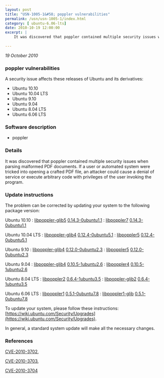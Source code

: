 ```yaml
---
layout: post
title: "USN-1005-1&#58; poppler vulnerabilities"
permalink: /usn/usn-1005-1/index.html
category: [ ubuntu-6.06-lts]
date: 2010-10-19 12:00:00
excerpt: |
    It was discovered that poppler contained multiple security issues when parsing malformed PDF documents. If a user or automated system were tricked into opening a crafted PDF file, an attacker could cause a denial of service or execute arbitrary code with privileges of the user invoking the program. 
    
--- 
```

 
 

*19 October 2010*

### poppler vulnerabilities

A security issue affects these releases of Ubuntu and its derivatives:

* Ubuntu 10.10
* Ubuntu 10.04 LTS
* Ubuntu 9.10
* Ubuntu 9.04
* Ubuntu 8.04 LTS
* Ubuntu 6.06 LTS

### Software description

* poppler 

### Details

It was discovered that poppler contained multiple security issues when parsing malformed PDF documents. If a user or automated system were tricked into opening a crafted PDF file, an attacker could cause a denial of service or execute arbitrary code with privileges of the user invoking the program. 

### Update instructions

The problem can be corrected by updating your system to the following package version:

Ubuntu 10.10
 : [libpoppler-glib5](https://launchpad.net/ubuntu/+source/poppler) <span> [0.14.3-0ubuntu1.1](https://launchpad.net/ubuntu/+source/poppler/0.14.3-0ubuntu1.1) </span> 
 : [libpoppler7](https://launchpad.net/ubuntu/+source/poppler) <span> [0.14.3-0ubuntu1.1](https://launchpad.net/ubuntu/+source/poppler/0.14.3-0ubuntu1.1) </span> 

Ubuntu 10.04 LTS
 : [libpoppler-glib4](https://launchpad.net/ubuntu/+source/poppler) <span> [0.12.4-0ubuntu5.1](https://launchpad.net/ubuntu/+source/poppler/0.12.4-0ubuntu5.1) </span> 
 : [libpoppler5](https://launchpad.net/ubuntu/+source/poppler) <span> [0.12.4-0ubuntu5.1](https://launchpad.net/ubuntu/+source/poppler/0.12.4-0ubuntu5.1) </span> 

Ubuntu 9.10
 : [libpoppler-glib4](https://launchpad.net/ubuntu/+source/poppler) <span> [0.12.0-0ubuntu2.3](https://launchpad.net/ubuntu/+source/poppler/0.12.0-0ubuntu2.3) </span> 
 : [libpoppler5](https://launchpad.net/ubuntu/+source/poppler) <span> [0.12.0-0ubuntu2.3](https://launchpad.net/ubuntu/+source/poppler/0.12.0-0ubuntu2.3) </span> 

Ubuntu 9.04
 : [libpoppler-glib4](https://launchpad.net/ubuntu/+source/poppler) <span> [0.10.5-1ubuntu2.6](https://launchpad.net/ubuntu/+source/poppler/0.10.5-1ubuntu2.6) </span> 
 : [libpoppler4](https://launchpad.net/ubuntu/+source/poppler) <span> [0.10.5-1ubuntu2.6](https://launchpad.net/ubuntu/+source/poppler/0.10.5-1ubuntu2.6) </span> 

Ubuntu 8.04 LTS
 : [libpoppler2](https://launchpad.net/ubuntu/+source/poppler) <span> [0.6.4-1ubuntu3.5](https://launchpad.net/ubuntu/+source/poppler/0.6.4-1ubuntu3.5) </span> 
 : [libpoppler-glib2](https://launchpad.net/ubuntu/+source/poppler) <span> [0.6.4-1ubuntu3.5](https://launchpad.net/ubuntu/+source/poppler/0.6.4-1ubuntu3.5) </span> 

Ubuntu 6.06 LTS
 : [libpoppler1](https://launchpad.net/ubuntu/+source/poppler) <span> [0.5.1-0ubuntu7.8](https://launchpad.net/ubuntu/+source/poppler/0.5.1-0ubuntu7.8) </span> 
 : [libpoppler1-glib](https://launchpad.net/ubuntu/+source/poppler) <span> [0.5.1-0ubuntu7.8](https://launchpad.net/ubuntu/+source/poppler/0.5.1-0ubuntu7.8) </span> 

To update your system, please follow these instructions: [https://wiki.ubuntu.com/Security/Upgrades](https://wiki.ubuntu.com/Security/Upgrades).

In general, a standard system update will make all the necessary changes. 

### References

 
 [CVE-2010-3702](http://people.ubuntu.com/~ubuntu-security/cve/CVE-2010-3702), 

 [CVE-2010-3703](http://people.ubuntu.com/~ubuntu-security/cve/CVE-2010-3703), 

 [CVE-2010-3704](http://people.ubuntu.com/~ubuntu-security/cve/CVE-2010-3704)
 

